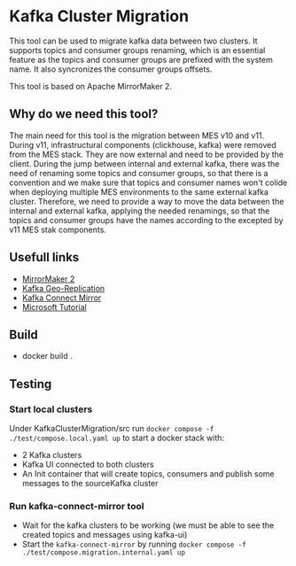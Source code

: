 # Kafka Cluster Migration

This tool can be used to migrate kafka data between two clusters.
It supports topics and consumer groups renaming, which is an essential feature as the topics and consumer groups are prefixed with the system name. It also syncronizes the consumer groups offsets.

This tool is based on Apache MirrorMaker 2.

## Why do we need this tool?
The main need for this tool is the migration between MES v10 and v11.
During v11, infrastructural components (clickhouse, kafka) were removed from the MES stack. They are now external and need to be provided by the client.
During the jump between internal and external kafka, there was the need of renaming some topics and consumer groups, so that there is a convention and we make sure that topics and consumer names won't colide when deploying multiple MES environments to the same external kafka cluster. Therefore, we need to provide a way to move the data between the internal and external kafka, applying the needed renamings, so that the topics and consumer groups have the names according to the excepted by v11 MES stak components.

## Usefull links
- [MirrorMaker 2](https://cwiki.apache.org/confluence/display/KAFKA/KIP-382%3A+MirrorMaker+2.0)
- [Kafka Geo-Replication](https://kafka.apache.org/documentation/#georeplication)
- [Kafka Connect Mirror](https://github.com/a0x8o/kafka/blob/master/connect/mirror/README.md)
- [Microsoft Tutorial](https://learn.microsoft.com/en-us/azure/hdinsight/kafka/apache-kafka-mirror-maker-2)

## Build
- docker build .

## Testing

### Start local clusters
Under KafkaClusterMigration/src run `docker compose -f ./test/compose.local.yaml up` to start a docker stack with:
- 2 Kafka clusters
- Kafka UI connected to both clusters
- An Init container that will create topics, consumers and publish some messages to the sourceKafka cluster

### Run kafka-connect-mirror tool
- Wait for the kafka clusters to be working (we must be able to see the created topics and messages using kafka-ui)
- Start the `kafka-connect-mirror` by running `docker compose -f ./test/compose.migration.internal.yaml up`
